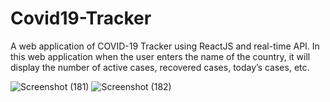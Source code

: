 # Covid19-Tracker
 A web application of COVID-19 Tracker using ReactJS and real-time API. In this web application when the user enters the name of the country, it will display the number of active cases, recovered cases, today’s cases, etc.

![Screenshot (181)](https://github.com/aditibanerji/Covid19-Tracker/assets/100026160/cccc0ad6-4c0e-4e3a-83b0-7a82ace31c92)
![Screenshot (182)](https://github.com/aditibanerji/Covid19-Tracker/assets/100026160/b8714de3-6c09-48d3-93dc-5d4a8127e24f)
